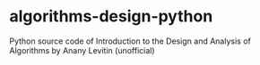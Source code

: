 # algorithms-design-python
Python source code of Introduction to the Design and Analysis of Algorithms by Anany Levitin (unofficial)
